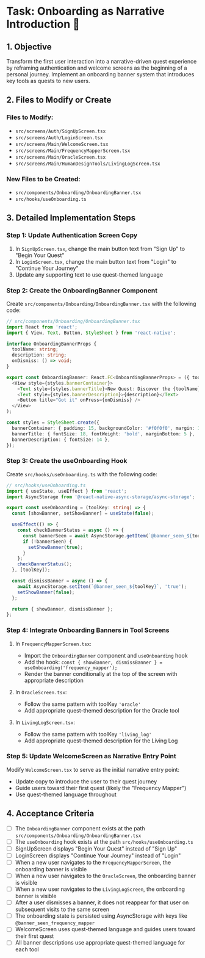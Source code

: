 # Task: Onboarding as Narrative Introduction 📜

## 1. Objective
Transform the first user interaction into a narrative-driven quest experience by reframing authentication and welcome screens as the beginning of a personal journey. Implement an onboarding banner system that introduces key tools as quests to new users.

## 2. Files to Modify or Create

### Files to Modify:
- `src/screens/Auth/SignUpScreen.tsx`
- `src/screens/Auth/LoginScreen.tsx`
- `src/screens/Main/WelcomeScreen.tsx`
- `src/screens/Main/FrequencyMapperScreen.tsx`
- `src/screens/Main/OracleScreen.tsx`
- `src/screens/Main/HumanDesignTools/LivingLogScreen.tsx`

### **New Files to be Created:**
- `src/components/Onboarding/OnboardingBanner.tsx`
- `src/hooks/useOnboarding.ts`

## 3. Detailed Implementation Steps

### Step 1: Update Authentication Screen Copy
1. In `SignUpScreen.tsx`, change the main button text from "Sign Up" to "Begin Your Quest"
2. In `LoginScreen.tsx`, change the main button text from "Login" to "Continue Your Journey"
3. Update any supporting text to use quest-themed language

### Step 2: Create the OnboardingBanner Component
Create `src/components/Onboarding/OnboardingBanner.tsx` with the following code:

```typescript
// src/components/Onboarding/OnboardingBanner.tsx
import React from 'react';
import { View, Text, Button, StyleSheet } from 'react-native';

interface OnboardingBannerProps {
  toolName: string;
  description: string;
  onDismiss: () => void;
}

export const OnboardingBanner: React.FC<OnboardingBannerProps> = ({ toolName, description, onDismiss }) => (
  <View style={styles.bannerContainer}>
    <Text style={styles.bannerTitle}>New Quest: Discover the {toolName}</Text>
    <Text style={styles.bannerDescription}>{description}</Text>
    <Button title="Got it" onPress={onDismiss} />
  </View>
);

const styles = StyleSheet.create({
  bannerContainer: { padding: 15, backgroundColor: '#f0f0f0', margin: 10, borderRadius: 8 },
  bannerTitle: { fontSize: 18, fontWeight: 'bold', marginBottom: 5 },
  bannerDescription: { fontSize: 14 },
});
```

### Step 3: Create the useOnboarding Hook
Create `src/hooks/useOnboarding.ts` with the following code:

```typescript
// src/hooks/useOnboarding.ts
import { useState, useEffect } from 'react';
import AsyncStorage from '@react-native-async-storage/async-storage';

export const useOnboarding = (toolKey: string) => {
  const [showBanner, setShowBanner] = useState(false);

  useEffect(() => {
    const checkBannerStatus = async () => {
      const bannerSeen = await AsyncStorage.getItem(`@banner_seen_${toolKey}`);
      if (!bannerSeen) {
        setShowBanner(true);
      }
    };
    checkBannerStatus();
  }, [toolKey]);

  const dismissBanner = async () => {
    await AsyncStorage.setItem(`@banner_seen_${toolKey}`, 'true');
    setShowBanner(false);
  };

  return { showBanner, dismissBanner };
};
```

### Step 4: Integrate Onboarding Banners in Tool Screens
1. In `FrequencyMapperScreen.tsx`:
   - Import the `OnboardingBanner` component and `useOnboarding` hook
   - Add the hook: `const { showBanner, dismissBanner } = useOnboarding('frequency_mapper');`
   - Render the banner conditionally at the top of the screen with appropriate description

2. In `OracleScreen.tsx`:
   - Follow the same pattern with toolKey `'oracle'`
   - Add appropriate quest-themed description for the Oracle tool

3. In `LivingLogScreen.tsx`:
   - Follow the same pattern with toolKey `'living_log'`
   - Add appropriate quest-themed description for the Living Log

### Step 5: Update WelcomeScreen as Narrative Entry Point
Modify `WelcomeScreen.tsx` to serve as the initial narrative entry point:
- Update copy to introduce the user to their quest journey
- Guide users toward their first quest (likely the "Frequency Mapper")
- Use quest-themed language throughout

## 4. Acceptance Criteria

- [ ] The `OnboardingBanner` component exists at the path `src/components/Onboarding/OnboardingBanner.tsx`
- [ ] The `useOnboarding` hook exists at the path `src/hooks/useOnboarding.ts`
- [ ] SignUpScreen displays "Begin Your Quest" instead of "Sign Up"
- [ ] LoginScreen displays "Continue Your Journey" instead of "Login"
- [ ] When a new user navigates to the `FrequencyMapperScreen`, the onboarding banner is visible
- [ ] When a new user navigates to the `OracleScreen`, the onboarding banner is visible
- [ ] When a new user navigates to the `LivingLogScreen`, the onboarding banner is visible
- [ ] After a user dismisses a banner, it does not reappear for that user on subsequent visits to the same screen
- [ ] The onboarding state is persisted using AsyncStorage with keys like `@banner_seen_frequency_mapper`
- [ ] WelcomeScreen uses quest-themed language and guides users toward their first quest
- [ ] All banner descriptions use appropriate quest-themed language for each tool